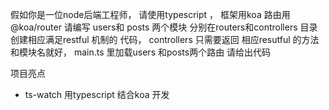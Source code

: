 假如你是一位node后端工程师， 请使用typescript ， 框架用koa 路由用@koa/router   请编写 users和 posts 两个模块 分别在routers和controllers 目录  创建相应满足restful 机制的 代码， controllers 只需要返回 相应resutful 的方法和模块名就好， main.ts 里加载users 和posts两个路由 请给出代码 

项目亮点
- ts-watch 用typescript 结合koa 开发
